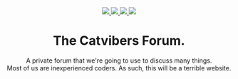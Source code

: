 <div align="center">
  <a href="https://www.codacy.com/gh/Catvibers/catvibers.github.io/dashboard">
    <img src="https://img.shields.io/codacy/grade/ad930723ca29499abba79caebf3abad4?logo=codacy&style=for-the-badge">
  </a>
  <a href="https://app.netlify.com/sites/catvibers/deploys"> 
    <img src="https://img.shields.io/netlify/be4fe129-6cb6-4e35-8463-b7244bdc8ba7?logo=netlify&style=for-the-badge">
  </a>
  <a href="https://github.com/Catvibers/catvibers.github.io/deployments/activity_log?environment=github-pages">
    <img src="https://img.shields.io/github/deployments/catvibers/catvibers.github.io/github-pages?logo=github&style=for-the-badge">
  </a>
  <a href="https://github.com/Catvibers/catvibers.github.io/blob/main/LICENSE">
    <img src="https://img.shields.io/github/license/catvibers/catvibers.github.io?color=success&logo=creative%20commons&style=for-the-badge">
  </a><br>
  <h1>The Catvibers Forum.</h1>
  <p>A private forum that we're going to use to discuss many things.<br>Most of us are inexperienced coders. As such, this will be a terrible website.</p>
</div>
